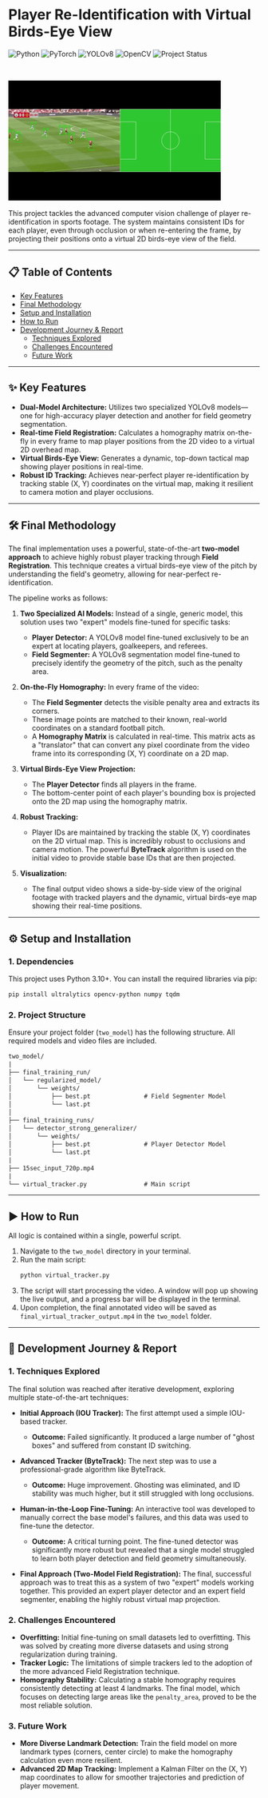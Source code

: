 # Player Re-Identification with Virtual Birds-Eye View

![Python](https://img.shields.io/badge/Python-3.10+-blue?style=for-the-badge&logo=python)
![PyTorch](https://img.shields.io/badge/PyTorch-EE4C2C?style=for-the-badge&logo=pytorch)
![YOLOv8](https://img.shields.io/badge/YOLOv8-0059C1?style=for-the-badge&logo=yolo)
![OpenCV](https://img.shields.io/badge/OpenCV-5C3EE8?style=for-the-badge&logo=opencv)
![Project Status](https://img.shields.io/badge/Project_Status-Complete-green?style=for-the-badge)

<br>

![Project Demo GIF](https://raw.githubusercontent.com/B4K2/Re-Identification/main/Untitled%20video.gif)

This project tackles the advanced computer vision challenge of player re-identification in sports footage. The system maintains consistent IDs for each player, even through occlusion or when re-entering the frame, by projecting their positions onto a virtual 2D birds-eye view of the field.

---

## 📋 Table of Contents

- [Key Features](#key-features)
- [Final Methodology](#final-methodology)
- [Setup and Installation](#setup-and-installation)
- [How to Run](#how-to-run)
- [Development Journey & Report](#development-journey--report)
  - [Techniques Explored](#1-techniques-explored)
  - [Challenges Encountered](#2-challenges-encountered)
  - [Future Work](#3-future-work)

---

## ✨ Key Features

*   **Dual-Model Architecture:** Utilizes two specialized YOLOv8 models—one for high-accuracy player detection and another for field geometry segmentation.
*   **Real-time Field Registration:** Calculates a homography matrix on-the-fly in every frame to map player positions from the 2D video to a virtual 2D overhead map.
*   **Virtual Birds-Eye View:** Generates a dynamic, top-down tactical map showing player positions in real-time.
*   **Robust ID Tracking:** Achieves near-perfect player re-identification by tracking stable (X, Y) coordinates on the virtual map, making it resilient to camera motion and player occlusions.

---

## 🛠️ Final Methodology

The final implementation uses a powerful, state-of-the-art **two-model approach** to achieve highly robust player tracking through **Field Registration**. This technique creates a virtual birds-eye view of the pitch by understanding the field's geometry, allowing for near-perfect re-identification.

The pipeline works as follows:

1.  **Two Specialized AI Models:** Instead of a single, generic model, this solution uses two "expert" models fine-tuned for specific tasks:
    *   **Player Detector:** A YOLOv8 model fine-tuned exclusively to be an expert at locating players, goalkeepers, and referees.
    *   **Field Segmenter:** A YOLOv8 segmentation model fine-tuned to precisely identify the geometry of the pitch, such as the penalty area.

2.  **On-the-Fly Homography:** In every frame of the video:
    *   The **Field Segmenter** detects the visible penalty area and extracts its corners.
    *   These image points are matched to their known, real-world coordinates on a standard football pitch.
    *   A **Homography Matrix** is calculated in real-time. This matrix acts as a "translator" that can convert any pixel coordinate from the video frame into its corresponding (X, Y) coordinate on a 2D map.

3.  **Virtual Birds-Eye View Projection:**
    *   The **Player Detector** finds all players in the frame.
    *   The bottom-center point of each player's bounding box is projected onto the 2D map using the homography matrix.

4.  **Robust Tracking:**
    *   Player IDs are maintained by tracking the stable (X, Y) coordinates on the 2D virtual map. This is incredibly robust to occlusions and camera motion. The powerful **ByteTrack** algorithm is used on the initial video to provide stable base IDs that are then projected.

5.  **Visualization:**
    *   The final output video shows a side-by-side view of the original footage with tracked players and the dynamic, virtual birds-eye map showing their real-time positions.

---

## ⚙️ Setup and Installation

### 1. Dependencies

This project uses Python 3.10+. You can install the required libraries via pip:
```bash
pip install ultralytics opencv-python numpy tqdm
```

### 2. Project Structure

Ensure your project folder (`two_model`) has the following structure. All required models and video files are included.

```
two_model/
|
├── final_training_run/
│   └── regularized_model/
│       └── weights/
│           ├── best.pt               # Field Segmenter Model
│           └── last.pt               
│
├── final_training_runs/
│   └── detector_strong_generalizer/
│       └── weights/
│           ├── best.pt               # Player Detector Model
│           └── last.pt 
|
├── 15sec_input_720p.mp4 
|
└── virtual_tracker.py                # Main script
```


---

## ▶️ How to Run

All logic is contained within a single, powerful script.

1.  Navigate to the `two_model` directory in your terminal.
2.  Run the main script:
    ```bash
    python virtual_tracker.py
    ```
3.  The script will start processing the video. A window will pop up showing the live output, and a progress bar will be displayed in the terminal.
4.  Upon completion, the final annotated video will be saved as `final_virtual_tracker_output.mp4` in the `two_model` folder.

---

## 🔬 Development Journey & Report

### 1. Techniques Explored

The final solution was reached after iterative development, exploring multiple state-of-the-art techniques:

*   **Initial Approach (IOU Tracker):** The first attempt used a simple IOU-based tracker.
    *   **Outcome:** Failed significantly. It produced a large number of "ghost boxes" and suffered from constant ID switching.

*   **Advanced Tracker (ByteTrack):** The next step was to use a professional-grade algorithm like ByteTrack.
    *   **Outcome:** Huge improvement. Ghosting was eliminated, and ID stability was much higher, but it still struggled with long occlusions.

*   **Human-in-the-Loop Fine-Tuning:** An interactive tool was developed to manually correct the base model's failures, and this data was used to fine-tune the detector.
    *   **Outcome:** A critical turning point. The fine-tuned detector was significantly more robust but revealed that a single model struggled to learn both player detection and field geometry simultaneously.

*   **Final Approach (Two-Model Field Registration):** The final, successful approach was to treat this as a system of two "expert" models working together. This provided an expert player detector and an expert field segmenter, enabling the highly robust virtual map projection.

### 2. Challenges Encountered

*   **Overfitting:** Initial fine-tuning on small datasets led to overfitting. This was solved by creating more diverse datasets and using strong regularization during training.
*   **Tracker Logic:** The limitations of simple trackers led to the adoption of the more advanced Field Registration technique.
*   **Homography Stability:** Calculating a stable homography requires consistently detecting at least 4 landmarks. The final model, which focuses on detecting large areas like the `penalty_area`, proved to be the most reliable solution.

### 3. Future Work

*   **More Diverse Landmark Detection:** Train the field model on more landmark types (corners, center circle) to make the homography calculation even more resilient.
*   **Advanced 2D Map Tracking:** Implement a Kalman Filter on the (X, Y) map coordinates to allow for smoother trajectories and prediction of player movement.
